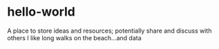# hello-world
A place to store ideas and resources; potentially share and discuss with others
I like long walks on the beach...and data
